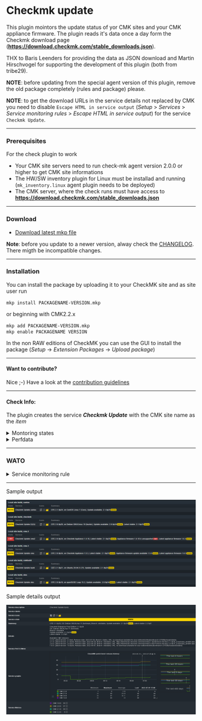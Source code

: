 [PACKAGE]: ../../raw/master/mkp/checkmk_update-0.2.0-20240101.mkp "checkmk_update-0.2.0-20240101.mkp"
# Checkmk update 

This plugin mointors the update status of yor CMK sites and your CMK appliance firmware. The plugin reads it's data once a day form the Checkmk download page (**https://download.checkmk.com/stable_downloads.json**).

THX to Baris Leenders for providing the data as JSON download and Martin Hirschvogel for supporting the development of this plugin (both from tribe29).

**NOTE**: before updating from the special agent version of this plugin, remove the old package completely (rules and package) please. 

**NOTE**: to get the download URLs in the service details not replaced by CMK you need to disable `Escape HTML in service output` (_Setup_ > _Services_ > _Service monitoring rules_ > _Escape HTML in service output_) for the service `Checkmk Update`.

---
### Prerequisites

For the check plugin to work
- Your CMK site servers need to run check-mk agent version 2.0.0 or higher to get CMK site informations
- The HW/SW inventory plugin for Linux must be installad and running (`mk_inventory.linux` agent plugin needs to be deployed)
- The CMK server, where the check runs must have access to **https://download.checkmk.com/stable_downloads.json**

---
### Download

* [Download latest mkp file][PACKAGE]

**Note**: before you update to a newer version, alway check the [CHANGELOG](CHANGELOG). There migth be incompatible changes.

---
### Installation

You can install the package by uploading it to your CheckMK site and as site user run 
```
mkp install PACKAGENAME-VERSION.mkp
```
or beginning with CMK2.2.x
```
mkp add PACKAGENAME-VERSION.mkp
mkp enable PACKAGENAME VERSION
```
In the non RAW editions of CheckMK you can use the GUI to install the package (_Setup_ -> _Extension Packages_ -> _Upload package_)

---
#### Want to contribute?
Nice ;-) Have a look at the [contribution guidelines](CONTRIBUTING.md "Contributing")

---
#### Check Info:

The plugin creates the service **_Checkmk Update_** with the CMK site name as the _item_

<details><summary>Montoring states</summary>

| State | condition | WATO | 
| ------ | ------ | ------ |
| CRIT | if CMK base version is older than old stable base version | yes |
| WARN | if CMK version is older than latest version of base version | yes |
| WARN | if CMK version is an old stable release | yes |
| WARN | if CMK base version could not be detected | yes |
| CRIT | if CMK appliance firmware is unsupported | yes |
| WARN | if CMK appliance firmware update is available (same base version) | yes |
| WARN | if CMK appliance firmware is not the latest release | yes |

</details>

<details><summary>Perfdata</summary>

| Metric | Unit | Perfometer | |
| ------ | ------ | ------ | ----- |
| 1.6.0 | count | no | Patchlevel of CMK version 1.6.0 |
| 2.0.0 | count | no | Patchlevel of CMK version 2.0.0 |
| 2.1.0 | count | no | Patchlevel of CMK version 2.1.0 |
| 2.2.0 | count | no | Patchlevel of CMK version 2.2.0 |

</details>

---
### WATO
<details><summary>Service monitoring rule</summary>

| Section | Rule name |
| ------ | ------ |
| Operating System Resources | Checkmk update  |

| Option | Defailt value |
| ------ | ------ |
| State if CMK base version older than old stable base version. | CRIT |
| State if CMK version is older than latest version of base version. | WARN |
| State if CMK version is an old stable release. | WARN |
| State if CMK base version could not be detected. | WARN |
| State if CMK appliance firmware is unsupported. | CRIT |
| State if CMK appliance firmware update available (same base version). | WARN |
| State if CMK appliance firmware is not the latest release. | WARN |
| Connection Timeout for update data download | 5 seconds |

</details> 

---
Sample output

![sample output](/img/sample.png?raw=true "sample output")


Sample details output

![sample details output](/img/sample-details.png?raw=true "sample details output")
